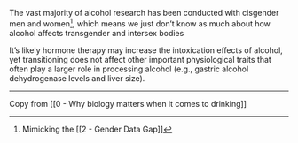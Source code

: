 The vast majority of alcohol research has been conducted with cisgender men and women[^1], which means we just don’t know as much about how alcohol affects transgender and intersex bodies

It’s likely hormone therapy may increase the intoxication effects of alcohol, yet transitioning does not affect other important physiological traits that often play a larger role in processing alcohol (e.g., gastric alcohol dehydrogenase levels and liver size).

[^1]: Mimicking the [[2 - Gender Data Gap]]

---

Copy from [[0 - Why biology matters when it comes to drinking]]
